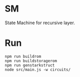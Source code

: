 # SM
State Machine for recursive layer.

# Run

```
npm run buildrom
npm run buildstoragerom
npm run genstarkstruct
node src/main.js -w circuits/
```
